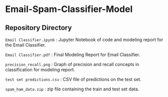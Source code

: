 # Email-Spam-Classifier-Model

## Repository Directory

`Email Classifier.ipynb` : Jupyter Notebook of code and modeling report for the Email Classifier.

`Email Classifier.pdf` : Final Modeling Report for Email Classifier.

`precision_recall.png` : Graph of precision and recall concepts in classification for modeling report.

`test set predictions.csv` : CSV file of predictions on the test set.

`spam_ham_data.zip` : zip file containing the train and test set data.
